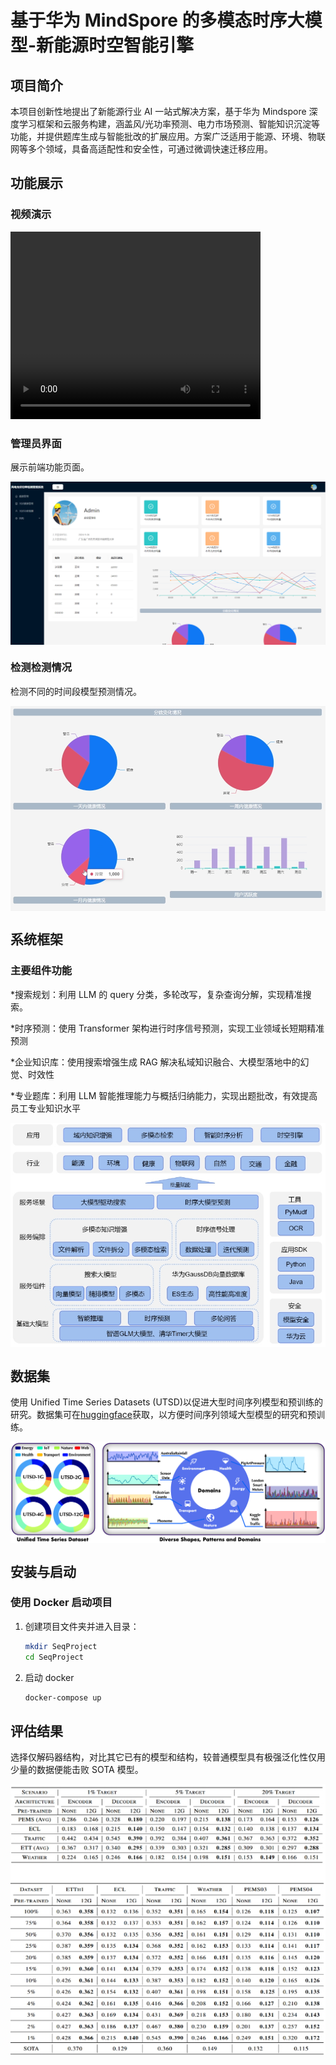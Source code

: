 # 基于华为 MindSpore 的多模态时序大模型-新能源时空智能引擎

## 项目简介

本项目创新性地提出了新能源行业 AI 一站式解决方案，基于华为 Mindspore 深度学习框架和云服务构建，涵盖风/光功率预测、电力市场预测、智能知识沉淀等功能，并提供题库生成与智能批改的扩展应用。方案广泛适用于能源、环境、物联网等多个领域，具备高适配性和安全性，可通过微调快速迁移应用。

## 功能展示

### 视频演示

<video width="400" height="300" controls>
  <source src="./figures/video.mp4" type="video/mp4">
  你的浏览器不支持视频标签。
</video>

### 管理员界面

展示前端功能页面。

<p align="center">
<img src="./figures/admin.png" align=center />
</p>

### 检测检测情况

检测不同的时间段模型预测情况。

<p align="center">
<img src="./figures/DiffTime.png" align=center />
</p>

## 系统框架

### 主要组件功能

\*搜索规划：利用 LLM 的 query 分类，多轮改写，复杂查询分解，实现精准搜索。

\*时序预测：使用 Transformer 架构进行时序信号预测，实现工业领域长短期精准预测

\*企业知识库：使用搜索增强生成 RAG 解决私域知识融合、大模型落地中的幻觉、时效性

\*专业题库：利用 LLM 智能推理能力与概括归纳能力，实现出题批改，有效提高员工专业知识水平

<p align="center">
<img src="./figures/frame.png" alt="300" align=center />
</p>

## 数据集

使用 Unified Time Series Datasets (UTSD)以促进大型时间序列模型和预训练的研究。数据集可在[huggingface](https://huggingface.co/datasets/thuml/UTSD)获取，以方便时间序列领域大型模型的研究和预训练。

<p align="center">
<img src="./figures/utsd.png" align=center />
</p>

## 安装与启动

### 使用 Docker 启动项目

1. 创建项目文件夹并进入目录：

   ```bash
   mkdir SeqProject
   cd SeqProject
   ```

2. 启动 docker

   ```bash
   docker-compose up
   ```

## 评估结果

选择仅解码器结构，对比其它已有的模型和结构，较普通模型具有极强泛化性仅用少量的数据便能击败 SOTA 模型。

<p align="center">
<img src="./figures/result.png" align=center />
</p>
